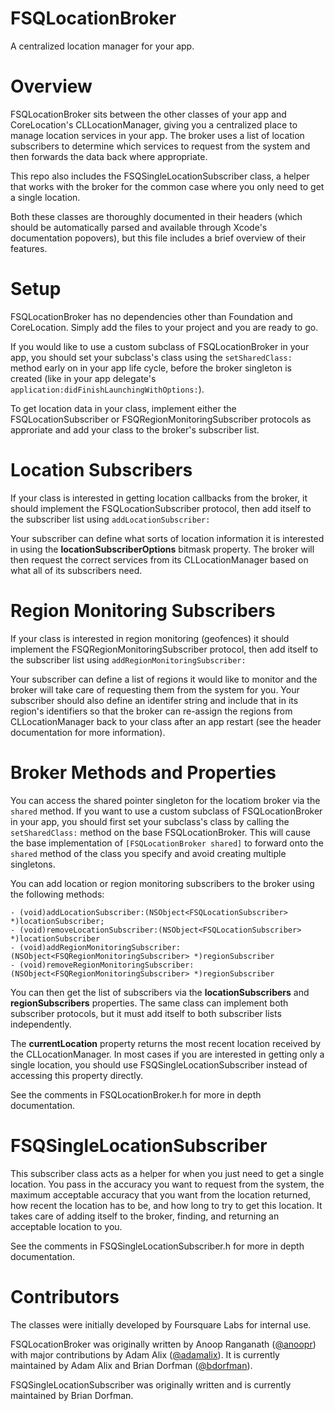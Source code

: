 FSQLocationBroker
=================

A centralized location manager for your app.

Overview
========
FSQLocationBroker sits between the other classes of your app and CoreLocation's CLLocationManager, giving you a centralized place to manage location services in your app. The broker uses a list of location subscribers to determine which services to request from the system and then forwards the data back where appropriate.

This repo also includes the FSQSingleLocationSubscriber class, a helper that works with the broker for the common case where you only need to get a single location. 

Both these classes are thoroughly documented in their headers (which should be automatically parsed and available through Xcode's documentation popovers), but this file includes a brief overview of their features.

Setup
=====
FSQLocationBroker has no dependencies other than Foundation and CoreLocation. Simply add the files to your project and you are ready to go.

If you would like to use a custom subclass of FSQLocationBroker in your app, you should set your subclass's class using the `setSharedClass:` method early on in your app life cycle, before the broker singleton is created (like in your app delegate's `application:didFinishLaunchingWithOptions:`).

To get location data in your class, implement either the FSQLocationSubscriber or FSQRegionMonitoringSubscriber protocols as approriate and add your class to the broker's subscriber list.


Location Subscribers
====================
If your class is interested in getting location callbacks from the broker, it should implement the FSQLocationSubscriber protocol, then add itself to the subscriber list using `addLocationSubscriber:`

Your subscriber can define what sorts of location information it is interested in using the **locationSubscriberOptions** bitmask property. The broker will then request the correct services from its CLLocationManager based on what all of its subscribers need.

Region Monitoring Subscribers
=============================
If your class is interested in region monitoring (geofences) it should implement the FSQRegionMonitoringSubscriber protocol, then add itself to the subscriber list using `addRegionMonitoringSubscriber:`

Your subscriber can define a list of regions it would like to monitor and the broker will take care of requesting them from the system for you. Your subscriber should also define an identifer string and include that in its region's identifiers so that the broker can re-assign the regions from CLLocationManager back to your class after an app restart (see the header documentation for more information).

Broker Methods and Properties
=============================
You can access the shared pointer singleton for the locatiom broker via the `shared` method. If you want to use a custom subclass of FSQLocationBroker in your app, you should first set your subclass's class by calling the `setSharedClass:` method on the base FSQLocationBroker. This will cause the base implementation of `[FSQLocationBroker shared]` to forward onto the `shared` method of the class you specify and avoid creating multiple singletons.

You can add location or region monitoring subscribers to the broker using the following methods:
```objc
- (void)addLocationSubscriber:(NSObject<FSQLocationSubscriber> *)locationSubscriber;
- (void)removeLocationSubscriber:(NSObject<FSQLocationSubscriber> *)locationSubscriber
- (void)addRegionMonitoringSubscriber:(NSObject<FSQRegionMonitoringSubscriber> *)regionSubscriber
- (void)removeRegionMonitoringSubscriber:(NSObject<FSQRegionMonitoringSubscriber> *)regionSubscriber
```

You can then get the list of subscribers via the **locationSubscribers** and **regionSubscribers** properties. The same class can implement both subscriber protocols, but it must add itself to both subscriber lists independently.

The **currentLocation** property returns the most recent location received by the CLLocationManager. In most cases if you are interested in getting only a single location, you should use FSQSingleLocationSubscriber instead of accessing this property directly.

See the comments in FSQLocationBroker.h for more in depth documentation.

FSQSingleLocationSubscriber
===========================
This subscriber class acts as a helper for when you just need to get a single location. You pass in the accuracy you want to request from the system, the maximum acceptable accuracy that you want from the location returned, how recent the location has to be, and how long to try to get this location. It takes care of adding itself to the broker, finding, and returning an acceptable location to you. 

See the comments in FSQSingleLocationSubscriber.h for more in depth documentation.

Contributors
============
The classes were initially developed by Foursquare Labs for internal use. 

FSQLocationBroker was originally written by Anoop Ranganath ([@anoopr](https://twitter.com/anoopr)) with major contributions by Adam Alix ([@adamalix](https://twitter.com/adamalix)). It is currently maintained by Adam Alix and Brian Dorfman ([@bdorfman](https://twitter.com/bdorfman)).

FSQSingleLocationSubscriber was originally written and is currently maintained by Brian Dorfman.